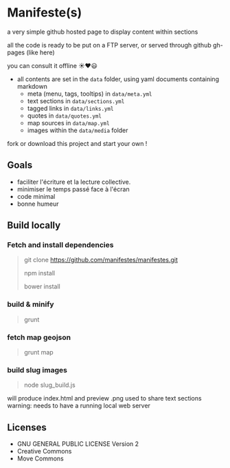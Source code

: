 # Manifeste(s)

a very simple github hosted page to display content within sections

all the code is ready to be put on a FTP server, or served through github gh-pages (like here)

you can consult it offline ☀♥😃


- all contents are set in the `data` folder, using yaml documents containing markdown
    + meta (menu, tags, tooltips) in `data/meta.yml`
    + text sections in `data/sections.yml`
    + tagged links in `data/links.yml`
    + quotes in `data/quotes.yml`
    + map sources in `data/map.yml`
    + images within the `data/media` folder

fork or download this project and start your own !

## Goals

- faciliter l'écriture et la lecture collective.
- minimiser le temps passé face à l'écran
- code minimal
- bonne humeur

## Build locally

### Fetch and install dependencies
> git clone https://github.com/manifestes/manifestes.git
> 
> npm install
> 
> bower install

### build & minify
> grunt

### fetch map geojson
> grunt map

### build slug images
> node slug_build.js

will produce index.html and preview .png used to share text sections
warning: needs to have a running local web server

## Licenses

- GNU GENERAL PUBLIC LICENSE Version 2
- Creative Commons
- Move Commons




